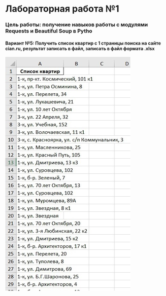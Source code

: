 # Лабораторная работа №1
### Цель работы: получение навыков работы с модулями Requests и Beautiful Soup в Pytho <br />
#### Вариант №5: Получить список квартир с 1 страницы поиска на сайте cian.ru, результат записать в файл, записать в файл формата .xlsx
![Image alt](https://github.com/Djacsal/LB1/blob/main/1.jpg)
